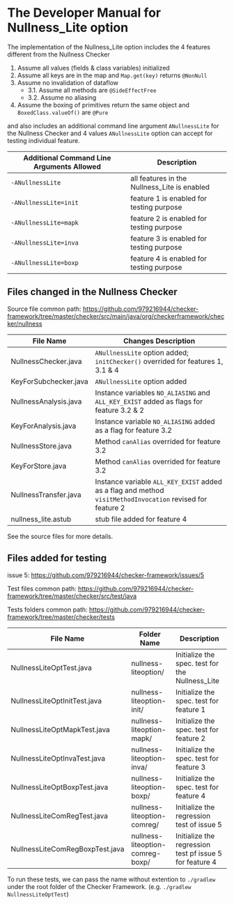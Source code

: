 # The Developer Manual for Nullness_Lite option
The implementation of the Nullness_Lite option includes the 4 features different from the Nullness Checker

1. Assume all values (fields & class variables) initialized
2. Assume all keys are in the map and `Map.get(key)` returns `@NonNull`
3. Assume no invalidation of dataflow
   - 3.1. Assume all methods are `@SideEffectFree` 
   - 3.2. Assume no aliasing
4. Assume the boxing of primitives return the same object and `BoxedClass.valueOf()` are `@Pure`

and also includes an additional command line argument `ANullnessLite` for the Nullness Checker and 4 values `ANullnessLite` option can accept for testing individual feature.

| Additional Command Line Arguments Allowed | Description |
|-|-|
|`-ANullnessLite`| all features in the Nullness_Lite is enabled |
|`-ANullnessLite=init`| feature 1 is enabled for testing purpose |
|`-ANullnessLite=mapk`| feature 2 is enabled for testing purpose |
|`-ANullnessLite=inva`| feature 3 is enabled for testing purpose |
|`-ANullnessLite=boxp`| feature 4 is enabled for testing purpose |

## Files changed in the Nullness Checker
Source file common path: https://github.com/979216944/checker-framework/tree/master/checker/src/main/java/org/checkerframework/checker/nullness

|File Name|Changes Description|
|-|-|
|NullnessChecker.java|`ANullnessLite` option added; `initChecker()` overrided for features 1, 3.1 & 4|
|KeyForSubchecker.java|`ANullnessLite` option added|
|NullnessAnalysis.java|Instance variables `NO_ALIASING` and `ALL_KEY_EXIST` added as flags for feature 3.2 & 2|
|KeyForAnalysis.java|Instance variable `NO_ALIASING` added as a flag for feature 3.2|
|NullnessStore.java|Method `canAlias` overrided for feature 3.2|
|KeyForStore.java|Method `canAlias` overrided for feature 3.2|
|NullnessTransfer.java|Instance variable `ALL_KEY_EXIST` added as a flag and method `visitMethodInvocation` revised for feature 2|
|nullness_lite.astub|stub file added for feature 4|

See the source files for more details.

## Files added for testing
issue 5: https://github.com/979216944/checker-framework/issues/5

Test files common path: https://github.com/979216944/checker-framework/tree/master/checker/src/test/java

Tests folders common path: https://github.com/979216944/checker-framework/tree/master/checker/tests

|File Name| Folder Name | Description |
|-|-|-|
|NullnessLiteOptTest.java| nullness-liteoption/ |Initialize the spec. test for the Nullness_Lite|
|NullnessLiteOptInitTest.java| nullness-liteoption-init/ |Initialize the spec. test for feature 1|
|NullnessLiteOptMapkTest.java| nullness-liteoption-mapk/ |Initialize the spec. test for feature 2|
|NullnessLiteOptInvaTest.java| nullness-liteoption-inva/ |Initialize the spec. test for feature 3|
|NullnessLiteOptBoxpTest.java| nullness-liteoption-boxp/ |Initialize the spec. test for feature 4|
|NullnessLiteComRegTest.java| nullness-liteoption-comreg/ |Initialize the regression test of issue 5|
|NullnessLiteComRegBoxpTest.java| nullness-liteoption-comreg-boxp/ |Initialize the regression test pf issue 5 for feature 4|

To run these tests, we can pass the name without extention to `./gradlew` under the root folder of the Checker Framework.
(e.g. `./gradlew NullnessLiteOptTest`)

